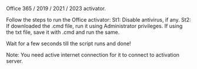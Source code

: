 Office 365 / 2019 / 2021 / 2023 activator.

Follow the steps to run the Office activator: 
St1: Disable antivirus, if any.
St2: If downloaded the .cmd file, run it using Administrator privileges. If using the txt file, save it with .cmd and run the same.

Wait for a few seconds till the script runs and done!

Note: You need active internet connection for it to connect to activation server.

